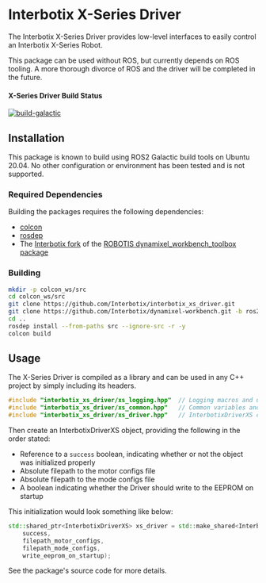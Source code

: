 # Interbotix X-Series Driver

The Interbotix X-Series Driver provides low-level interfaces to easily control an Interbotix X-Series Robot.

This package can be used without ROS, but currently depends on ROS tooling. A more thorough divorce of ROS and the driver will be completed in the future.

#### X-Series Driver Build Status

[![build-galactic](https://github.com/Interbotix/interbotix_xs_driver/actions/workflows/galactic.yaml/badge.svg)](https://github.com/Interbotix/interbotix_xs_driver/actions/workflows/galactic.yaml)

## Installation

This package is known to build using ROS2 Galactic build tools on Ubuntu 20.04. No other configuration or environment has been tested and is not supported.

### Required Dependencies

Building the packages requires the following dependencies:

- [colcon](https://colcon.readthedocs.io/en/released/user/installation.html)
- [rosdep](http://wiki.ros.org/rosdep#Installing_rosdep)
- The [Interbotix fork](https://github.com/Interbotix/dynamixel-workbench/tree/3ed8229d2382c4d0931b471fbe1c83a4888da6a8) of the [ROBOTIS dynamixel_workbench_toolbox package](https://github.com/ROBOTIS-GIT/dynamixel-workbench)

### Building

```sh
mkdir -p colcon_ws/src
cd colcon_ws/src
git clone https://github.com/Interbotix/interbotix_xs_driver.git
git clone https://github.com/Interbotix/dynamixel-workbench.git -b ros2
cd ..
rosdep install --from-paths src --ignore-src -r -y
colcon build
```

## Usage

The X-Series Driver is compiled as a library and can be used in any C++ project by simply including its headers.

```c++
#include "interbotix_xs_driver/xs_logging.hpp"  // Logging macros and utils
#include "interbotix_xs_driver/xs_common.hpp"   // Common variables and types
#include "interbotix_xs_driver/xs_driver.hpp"   // InterbotixDriverXS class
```

Then create an InterbotixDriverXS object, providing the following in the order stated:
- Reference to a `success` boolean, indicating whether or not the object was initialized properly
- Absolute filepath to the motor configs file
- Absolute filepath to the mode configs file
- A boolean indicating whether the Driver should write to the EEPROM on startup

This initialization would look something like below:

```c++
std::shared_ptr<InterbotixDriverXS> xs_driver = std::make_shared<InterbotixDriverXS>(
    success,
    filepath_motor_configs,
    filepath_mode_configs,
    write_eeprom_on_startup);
```

See the package's source code for more details.
